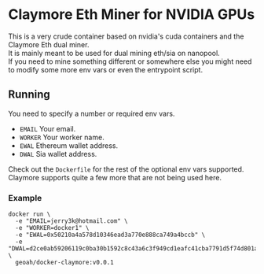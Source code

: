 # Claymore Eth Miner for NVIDIA GPUs

This is a very crude container based on nvidia's cuda containers
and the Claymore Eth dual miner.  
It is mainly meant to be used for dual mining eth/sia on nanopool.  
If you need to mine something different or somewhere else you might
need to modify some more env vars or even the entrypoint script.

## Running

You need to specify a number or required env vars.

* `EMAIL` Your email.
* `WORKER` Your worker name.
* `EWAL` Ethereum wallet address.
* `DWAL` Sia wallet address.

Check out the `Dockerfile` for the rest of the optional env vars supported.  
Claymore supports quite a few more that are not being used here.

### Example

```
docker run \
  -e "EMAIL=jerry3k@hotmail.com" \
  -e "WORKER=docker1" \
  -e "EWAL=0x50210a4a578d10346ead3a770e888ca749a4bccb" \
  -e "DWAL=d2ce0ab59206119c0ba30b1592c8c43a6c3f949cd1eafc41cba7791d5f74d801a4e5bac8f463" \
  geoah/docker-claymore:v0.0.1
```
